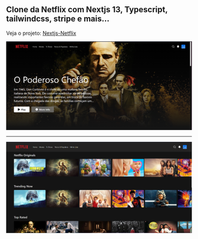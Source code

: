## Clone da Netflix com Nextjs 13, Typescript, tailwindcss, stripe e mais...

Veja o projeto: [Nextjs-Netflix](https://nextjs-netflix-beta-two.vercel.app/signin)

![](./public/home.png)

---

![](./public/banner.png)
